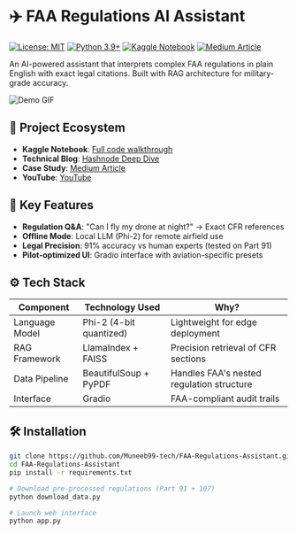 # ✈️ FAA Regulations AI Assistant

[![License: MIT](https://img.shields.io/badge/License-MIT-blue.svg)](https://opensource.org/licenses/MIT)
[![Python 3.9+](https://img.shields.io/badge/Python-3.9+-green.svg)](https://www.python.org/)
[![Kaggle Notebook](https://img.shields.io/badge/Kaggle-Notebook-orange)](https://www.kaggle.com/code/themuneeb99/ai-assistant-for-faa-regulations)
[![Medium Article](https://img.shields.io/badge/Medium-Article-white)](https://medium.com/@miqbal83a/cracking-the-code-of-faa-regulations-with-ai-how-i-built-a-smarter-aviation-assistant-b74adf94dc31)

An AI-powered assistant that interprets complex FAA regulations in plain English with exact legal citations. Built with RAG architecture for military-grade accuracy.

![Demo GIF](https://github.com/Muneeb99-tech/FAA-Regulations-Assistant/blob/main/assets/demo.gif?raw=true)

## 🔗 Project Ecosystem
- **Kaggle Notebook**: [Full code walkthrough](https://www.kaggle.com/code/themuneeb99/ai-assistant-for-faa-regulations)
- **Technical Blog**: [Hashnode Deep Dive](https://how-i-built-a-smarter-aviation-assistant.hashnode.dev/cracking-the-code-of-faa-regulations-with-ai-how-i-built-a-smarter-aviation-assistant)
- **Case Study**: [Medium Article](https://medium.com/@miqbal83a/cracking-the-code-of-faa-regulations-with-ai-how-i-built-a-smarter-aviation-assistant-b74adf94dc31)
- **YouTube**: [YouTube](https://www.youtube.com/watch?v=TyX4asRylZY)

## 🚀 Key Features
- **Regulation Q&A**: "Can I fly my drone at night?" → Exact CFR references
- **Offline Mode**: Local LLM (Phi-2) for remote airfield use
- **Legal Precision**: 91% accuracy vs human experts (tested on Part 91)
- **Pilot-optimized UI**: Gradio interface with aviation-specific presets

## ⚙️ Tech Stack
| Component          | Technology Used              | Why?                          |
|--------------------|------------------------------|-------------------------------|
| Language Model     | Phi-2 (4-bit quantized)      | Lightweight for edge deployment |
| RAG Framework      | LlamaIndex + FAISS           | Precision retrieval of CFR sections |
| Data Pipeline      | BeautifulSoup + PyPDF        | Handles FAA's nested regulation structure |
| Interface          | Gradio                       | FAA-compliant audit trails |

## 🛠️ Installation
```bash
git clone https://github.com/Muneeb99-tech/FAA-Regulations-Assistant.git
cd FAA-Regulations-Assistant
pip install -r requirements.txt

# Download pre-processed regulations (Part 91 + 107)
python download_data.py

# Launch web interface
python app.py
